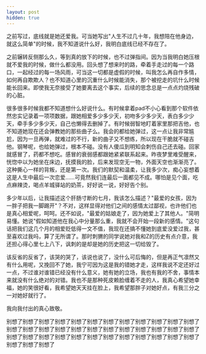 ```yaml
---
layout: post
hidden: true
---
```

之前写过，底线就是她还爱我。可当她写出"人生不过几十年，我想陪在他身边，就这么简单"的时候，我不知道说什么好，我明白底线已经不存在了。

之前辗转反侧那么久，等到真的放下的时候，也不过弹指间。因为当我明白她压根就不爱我的时候，做什么都没用。回头想了想来时的路，牵着手走过的每一个路口，一起经过的每一场风雨，可当这一切都是虚假的时候，叫我怎么再自作多情，如何再自欺欺人？也不知道心里的沉重什么时候能消失，那个被挖走的坑什么时候能长回来。即使我无奈接受了她要离去这个事实，后续的思念总是一点点灼烧残破的心脏。

很多很多时候我都不知道想什么好说什么。有时候拿着pad不小心看到那个软件依然忠实记录着一项项数据，跟她相爱多少多少天，初吻多少多少天，表白多少少天，牵手多少多少天，自己也懒得去删掉了。有时候弱智地盯着家里那把吉他，也不知道她现在还会弹教她的那些曲子么。我会的都给她弹过，这一点让我非常尴尬，因为一旦再弹，就难过的不行，新的曲子又不想练，所以现在干脆就不碰吉他。钢琴呢，也给她弹过，根本不碰。没有人傻瓜到明知会刺伤自己还去碰。回家就感冒了，药都不想吃。感冒的衰弱感都跟她紧紧联系起来。昨夜梦里难受醒来，恍惚中以为她坐在床边，抚摸我的脸，后来发现空无一物，外面天空也渐渐亮了。这种撕心一样的背叛，还是第一次。我们的默契和温柔，让我多少次，痴心妄想着这是人生中最后一次恋爱……可竟然我们连最后一面都见不成。哪怕是见个面，吃点麻辣烫，喝点羊城驿站的奶茶，好好说一说，好好告个别。

多少年以后，让我描述这个肝肠寸断的七月，我该怎么描述？"最爱的女孩，因为一胖子把我一脚踢开"？不对，这样显得对他们之间的感情太过鄙视，也许他们也是真心相爱呢，呵呵。还不如说，"最爱的姑娘走了，因为她爱上了其他人。"简明易懂。她说"假如知道他在我心中分量那么重，我就不会开始一段新的感情。"这句话把我们这几个月的相爱贬低得一文不值，我现在还搞不懂她到底爱没爱过我，甚至喜欢过我吗，算了无所谓了。那时刺猬的同学说她对我和Z的历史有点介意，我还担心得心里七上八下，讽刺的是却是她的历史把这一切给毁了。

该反省的反省了，该哭的哭了，该说也说了，没什么可后悔的，但是再正气凛然又有什么用呢，又挽回不了她，我宁可因为这是我的错她才走，这样我说不定还好过一点，不过谁对谁错已经没有什么意义，她有她的立场，我也有我的不舍，事情本来就没有什么绝对的对错。我也不是那种死皮赖脸缠着不走的人，我真心希望她幸福，她的笑很好看，我希望她天天挂在脸上，我希望那胖子对她好点，有我三分之一对她好就行了。

我向我付出的真心致敬。

别想了别想了别想了别想了别想了别想了别想了别想了别想了别想了别想了别想了别想了别想了别想了别想了别想了别想了别想了别想了别想了别想了别想了别想了别想了别想了别想了别想了别想了别想了别想了别想了别想了别想了别想了别想了别想了别想了别想了